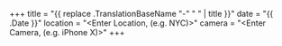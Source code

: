+++
title = "{{ replace .TranslationBaseName "-" " " | title }}"
date = "{{ .Date }}"
location = "<Enter Location, (e.g. NYC)>"
camera = "<Enter Camera, (e.g. iPhone X)>"
+++
<img src="">
<!--more-->

<div class="container-fluid">
<div class="demo-gallery dark mrb35">
	<ul id="lightgallery" class="list-unstyled row">
	</ul>
</div>
</div>